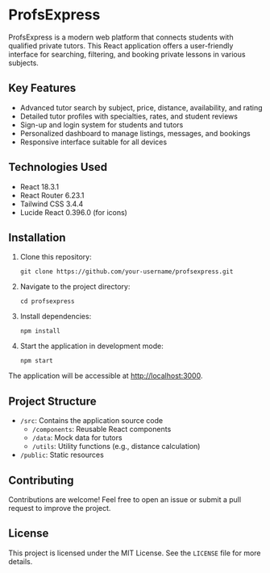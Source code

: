 # ProfsExpress

ProfsExpress is a modern web platform that connects students with qualified private tutors. This React application offers a user-friendly interface for searching, filtering, and booking private lessons in various subjects.

## Key Features

- Advanced tutor search by subject, price, distance, availability, and rating
- Detailed tutor profiles with specialties, rates, and student reviews
- Sign-up and login system for students and tutors
- Personalized dashboard to manage listings, messages, and bookings
- Responsive interface suitable for all devices

## Technologies Used

- React 18.3.1
- React Router 6.23.1
- Tailwind CSS 3.4.4
- Lucide React 0.396.0 (for icons)

## Installation

1. Clone this repository:
   ```
   git clone https://github.com/your-username/profsexpress.git
   ```

2. Navigate to the project directory:
   ```
   cd profsexpress
   ```

3. Install dependencies:
   ```
   npm install
   ```

4. Start the application in development mode:
   ```
   npm start
   ```

The application will be accessible at [http://localhost:3000](http://localhost:3000).

## Project Structure

- `/src`: Contains the application source code
  - `/components`: Reusable React components
  - `/data`: Mock data for tutors
  - `/utils`: Utility functions (e.g., distance calculation)
- `/public`: Static resources

## Contributing

Contributions are welcome! Feel free to open an issue or submit a pull request to improve the project.

## License

This project is licensed under the MIT License. See the `LICENSE` file for more details.
